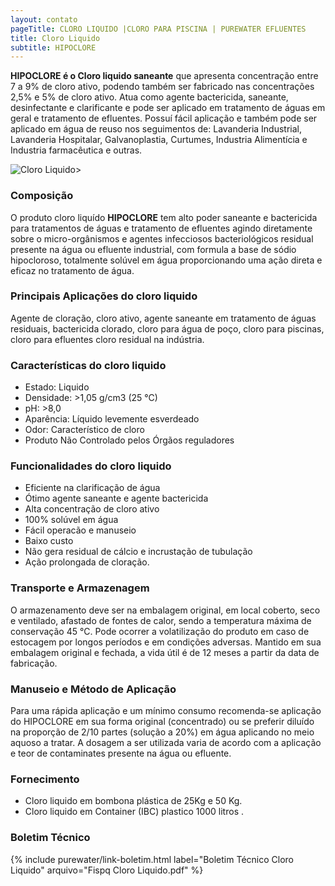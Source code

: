 ```yaml
---
layout: contato
pageTitle: CLORO LIQUIDO |CLORO PARA PISCINA | PUREWATER EFLUENTES
title: Cloro Liquido
subtitle: HIPOCLORE
---
```


**HIPOCLORE é o Cloro liquido saneante** que apresenta concentração entre 7 a 9% de cloro ativo, podendo também ser fabricado nas concentrações 2,5% e 5% de cloro ativo. Atua como agente bactericida, saneante, desinfectante e clarificante e pode ser aplicado em tratamento de águas em geral e tratamento de efluentes.
Possuí fácil aplicação e também pode ser aplicado em água de reuso nos seguimentos de: Lavanderia Industrial, Lavanderia Hospitalar, Galvanoplastia, Curtumes, Industria Alimentícia e Industria farmacêutica e outras.

<img class="img-responsive pull-left" style="max-width: 75%;" src="../../website/images/pequeno/Hipoclore - Cloro.jpg" alt="Cloro Liquido">>


### Composição
O produto cloro liquído **HIPOCLORE** tem alto poder saneante e bactericida para tratamentos de águas e tratamento de efluentes agindo diretamente sobre o micro-orgânismos e agentes infecciosos bacteriológicos residual presente na água ou efluente industrial, com formula a base de sódio hipocloroso, totalmente solúvel em água proporcionando uma ação direta e eficaz no tratamento de água.

### Principais Aplicações do cloro liquido
Agente de cloração, cloro ativo, agente saneante em tratamento de águas residuais, bactericida clorado, cloro para água de poço, cloro para piscinas, cloro para efluentes cloro residual na indústria.

### Características do cloro liquido

- Estado: Liquido
- Densidade: >1,05 g/cm3 (25 °C)
- pH: >8,0
- Aparência: Líquido levemente esverdeado
- Odor: Característico de cloro
- Produto Não Controlado pelos Órgãos reguladores


### Funcionalidades do cloro liquido

- Eficiente na clarificação de água
- Ótimo agente saneante e agente bactericida
- Alta concentração de cloro ativo
- 100% solúvel em água
- Fácil operacão e manuseio
- Baixo custo
- Não gera residual de cálcio e incrustação de tubulação
- Ação prolongada de cloração.


### Transporte e Armazenagem
O armazenamento deve ser na embalagem original, em local coberto, seco e ventilado, afastado    de fontes de calor, sendo a temperatura máxima de conservação 45 °C. 
Pode ocorrer a volatilização do produto em caso de estocagem por longos períodos e em condições adversas.
Mantido em sua embalagem original e fechada, a vida útil é de 12 meses a partir da data de  fabricação.

### Manuseio e Método de Aplicação
Para uma rápida aplicação e um mínimo consumo recomenda-se aplicação do HIPOCLORE em sua forma original (concentrado) ou se preferir diluído na proporção de 2/10 partes (solução a 20%) em água aplicando no meio aquoso a tratar.
A dosagem a ser utilizada varia de acordo com a aplicação e teor de contaminates presente na água ou efluente.

### Fornecimento

- Cloro liquido em bombona plástica de 25Kg e 50 Kg.
- Cloro liquido em Container (IBC) plastico 1000 litros .

### Boletim Técnico

{% include purewater/link-boletim.html 
   label="Boletim Técnico Cloro Liquido" 
   arquivo="Fispq Cloro Liquido.pdf" %}
   

